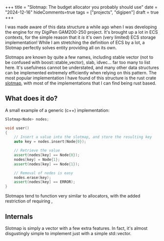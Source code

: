 +++
title = "Slotmap: The budget allocator you probably should use"
date = "2024-12-16"
hideComments=true
tags = ["projects", "digipen"]
draft = true
+++

I was made aware of this data structure a while ago when I was developing the engine for my DigiPen GAM200-250 project. It's brought up a lot in ECS contexts, for the simple reason that it *is* it's own (very limited) ECS storage implementation! While I am stretching the definition of ECS by a lot, a Slotmap perfectly solves entity providing all on its own. 

Slotmaps are known by quite a few names, including stable vector (not to be confused with boost::stable_vector), slab, idvec... far too many to list here. It's usefulness cannot be understated, and many other data structures can be implemented extremely efficiently when relying on this pattern. The most popular implementation I have found of this structure is the rust crate [slotmap](https://docs.rs/slotmap/latest/slotmap/), with most of the implementations that I can find being rust based.

## What does it do?

A small example of a generic (c++) implementation:

```cpp
Slotmap<Node> nodes; 

void user()
{
	// Insert a value into the slotmap, and store the resulting key
	auto key = nodes.insert(Node{0});

	// Retrieve the value
	assert(nodes[key] == Node{0});
	nodes[key] = Node{1};
	assert(nodes[key] == Node{1});

	// Removal of nodes is easy
	nodes.erase(key);
	assert(nodes[key] == ERROR);
}
```

Slotmaps tend to function very similar to allocators, with the added restriction of requiring ,

## Internals

Slotmap is simply a vector with a few extra features. In fact, it's almost disgustingly simple to implement just with a simple std::vector. 